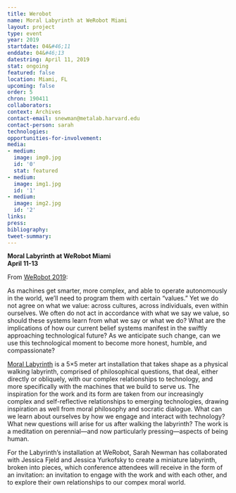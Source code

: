 ```yaml
---
title: Werobot
name: Moral Labyrinth at WeRobot Miami
layout: project
type: event
year: 2019
startdate: 04&#46;11
enddate: 04&#46;13
datestring: April 11, 2019
stat: ongoing
featured: false
location: Miami, FL
upcoming: false
order: 5
chron: 190411
collaborators: 
context: Archives
contact-email: snewman@metalab.harvard.edu
contact-person: sarah
technologies: 
opportunities-for-involvement: 
media:
- medium: 
  image: img0.jpg
  id: '0'
  stat: featured
- medium: 
  image: img1.jpg
  id: '1'
- medium: 
  image: img2.jpg
  id: '2'
links: 
press: 
bibliography: 
tweet-summary: 
---
```


**Moral Labyrinth at WeRobot Miami**<br />
**April 11-13**

From <a href="https://robots.law.miami.edu/2019/special-art-installation/">WeRobot 2019</a>:

As machines get smarter, more complex, and able to operate autonomously in the world, we’ll need to program them with certain “values.” Yet we do not agree on what we value: across cultures, across individuals, even within  ourselves. We often do not act in accordance with what we say we value, so should these systems learn from what we say or what we do? What are the implications of how our current belief systems manifest in the swiftly approaching technological future? As we  anticipate such change, can we use this technological moment to become more honest, humble, and compassionate?


<a href="../morallabyrinth">Moral Labyrinth</a> is a 5×5 meter art installation that takes shape as a physical walking labyrinth, comprised of philosophical questions, that deal, either directly or obliquely, with our complex relationships to technology, and more specifically with the machines that we build to serve us. The inspiration for the work and its form are taken from our increasingly complex and self-reflective relationships to emerging technologies, drawing inspiration as well from moral philosophy and socratic dialogue. What can we learn about ourselves by how we engage and interact with technology? What new questions will arise for us after walking the labyrinth? The work is a meditation on perennial—and now particularly pressing—aspects of being human.

For the Labyrinth’s installation at WeRobot, Sarah Newman has collaborated with Jessica Fjeld and Jessica Yurkofsky to create a miniature labyrinth, broken into pieces, which conference attendees will receive in the form of an invitation: an invitation to engage with the work and with each other, and to explore their own relationships to our compex moral world.

